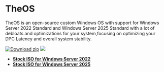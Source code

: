 # **TheOS**
TheOS is an open-source custom Windows OS with support for Windows Server 2022 Standard and Windows Server 2025 Standard with a lot of debloats and optimizations for your system,focusing on optimizing your DPC Latency and overall system stability.

[![Download zip](https://custom-icon-badges.herokuapp.com/badge/-Download-gray?style=for-the-badge&logo=download&logoColor=white "Download zip")]() <a href="https://discord.gg/hHySwtcZHy" target="_blank"><img src="https://img.shields.io/badge/Discord-7289DA?style=for-the-badge&logo=discord&logoColor=white" target="_blank"></a> 


* [**Stock ISO for Windows Server 2022**](https://uupdump.net/selectlang.php?id=2ba1d737-a36b-415b-a630-85bd5146d77d)
* [**Stock ISO for Windows Server 2025**](https://uupdump.net/selectlang.php?id=30da46b4-2ff2-4682-a9ae-23b66dd98713)
#

